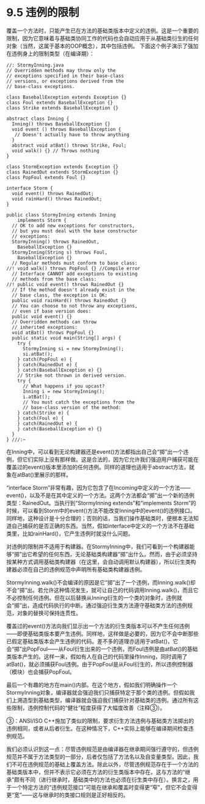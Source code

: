 # 9.5 违例的限制

覆盖一个方法时，只能产生已在方法的基础类版本中定义的违例。这是一个重要的限制，因为它意味着与基础类协同工作的代码也会自动应用于从基础类衍生的任何对象（当然，这属于基本的OOP概念），其中包括违例。 下面这个例子演示了强加在违例身上的限制类型（在编译期）：

```text
//: StormyInning.java
// Overridden methods may throw only the 
// exceptions specified in their base-class 
// versions, or exceptions derived from the 
// base-class exceptions.

class BaseballException extends Exception {}
class Foul extends BaseballException {}
class Strike extends BaseballException {}

abstract class Inning {
  Inning() throws BaseballException {}
  void event () throws BaseballException {
   // Doesn't actually have to throw anything
  }
  abstract void atBat() throws Strike, Foul;
  void walk() {} // Throws nothing
}

class StormException extends Exception {}
class RainedOut extends StormException {}
class PopFoul extends Foul {}

interface Storm {
  void event() throws RainedOut;
  void rainHard() throws RainedOut;
}

public class StormyInning extends Inning 
    implements Storm {
  // OK to add new exceptions for constructors,
  // but you must deal with the base constructor
  // exceptions:
  StormyInning() throws RainedOut, 
    BaseballException {}
  StormyInning(String s) throws Foul, 
    BaseballException {}
  // Regular methods must conform to base class:
//! void walk() throws PopFoul {} //Compile error
  // Interface CANNOT add exceptions to existing
  // methods from the base class:
//! public void event() throws RainedOut {}
  // If the method doesn't already exist in the
  // base class, the exception is OK:
  public void rainHard() throws RainedOut {}
  // You can choose to not throw any exceptions,
  // even if base version does:
  public void event() {}
  // Overridden methods can throw 
  // inherited exceptions:
  void atBat() throws PopFoul {}
  public static void main(String[] args) {
    try {
      StormyInning si = new StormyInning();
      si.atBat();
    } catch(PopFoul e) {
    } catch(RainedOut e) {
    } catch(BaseballException e) {}
    // Strike not thrown in derived version.
    try {
      // What happens if you upcast?
      Inning i = new StormyInning();
      i.atBat();
      // You must catch the exceptions from the
      // base-class version of the method:
    } catch(Strike e) {
    } catch(Foul e) {
    } catch(RainedOut e) {
    } catch(BaseballException e) {}
  }
} ///:~
```

在Inning中，可以看到无论构建器还是event\(\)方法都指出自己会“掷”出一个违例，但它们实际上没有那样做。这是合法的，因为它允许我们强迫用户捕获可能在覆盖过的event\(\)版本里添加的任何违例。同样的道理也适用于abstract方法，就象在atBat\(\)里展示的那样。

“interface Storm”非常有趣，因为它包含了在Incoming中定义的一个方法——event\(\)，以及不是在其中定义的一个方法。这两个方法都会“掷”出一个新的违例类型：RainedOut。当执行到“StormyInning extends”和“implements Storm”的时候，可以看到Storm中的event\(\)方法不能改变Inning中的event\(\)的违例接口。同样地，这种设计是十分合理的；否则的话，当我们操作基础类时，便根本无法知道自己捕获的是否正确的东西。当然，假如interface中定义的一个方法不在基础类里，比如rainHard\(\)，它产生违例时就没什么问题。

对违例的限制并不适用于构建器。在StormyInning中，我们可看到一个构建器能够“掷”出它希望的任何东西，无论基础类构建器“掷”出什么。然而，由于必须坚持按某种方式调用基础类构建器（在这里，会自动调用默认构建器），所以衍生类构建器必须在自己的违例规范中声明所有基础类构建器违例。

StormyInning.walk\(\)不会编译的原因是它“掷”出了一个违例，而Inning.walk\(\)却不会“掷”出。若允许这种情况发生，就可让自己的代码调用Inning.walk\(\)，而且它不必控制任何违例。但在以后替换从Inning衍生的一个类的对象时，违例就会“掷”出，造成代码执行的中断。通过强迫衍生类方法遵守基础类方法的违例规范，对象的替换可保持连贯性。

覆盖过的event\(\)方法向我们显示出一个方法的衍生类版本可以不产生任何违例——即便基础类版本要产生违例。同样地，这样做是必要的，因为它不会中断那些已假定基础类版本会产生违例的代码。差不多的道理亦适用于atBat\(\)，它会“掷”出PopFoul——从Foul衍生出来的一个违例，而Foul违例是由atBat\(\)的基础类版本产生的。这样一来，假如有人在自己的代码里操作Inning，同时调用了atBat\(\)，就必须捕获Foul违例。由于PopFoul是从Foul衍生的，所以违例控制器（模块）也会捕获PopFoul。

最后一个有趣的地方在main\(\)内部。在这个地方，假如我们明确操作一个StormyInning对象，编译器就会强迫我们只捕获特定于那个类的违例。但假如我们上溯造型到基础类型，编译器就会强迫我们捕获针对基础类的违例。通过所有这些限制，违例控制代码的“健壮”程度获得了大幅度改善（注释③）。

③：ANSI/ISO C++施加了类似的限制，要求衍生方法违例与基础类方法掷出的违例相同，或者从后者衍生。在这种情况下，C++实际上能够在编译期间检查违例规范。

我们必须认识到这一点：尽管违例规范是由编译器在继承期间强行遵守的，但违例规范并不属于方法类型的一部分，后者仅包括了方法名以及自变量类型。因此，我们不可在违例规范的基础上覆盖方法。除此以外，尽管违例规范存在于一个方法的基础类版本中，但并不表示它必须在方法的衍生类版本中存在。这与方法的“继承”颇有不同（进行继承时，基础类中的方法也必须在衍生类中存在）。换言之，用于一个特定方法的“违例规范接口”可能在继承和覆盖时变得更“窄”，但它不会变得更“宽”——这与继承时的类接口规则是正好相反的。

